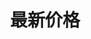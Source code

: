 ---
title: 最新价格
position_number: 4
type:
description:
parameters:
  - name: title
    content: The title for the book
content_markdown: |-
  * **URL**：/open/market/api/v1/platform/usdt/ticker/last?symbol=EOS/USDT
  * **Method**：GET

  ​

  请求参数

  | 参数 | 类型 | 是否必填 | 描述 |
  | symbol | String | true | 币对 |
right_code_blocks:
  - code_block: "{\r\n  \"code\": 1,\r\n  \"data\": {\r\n    \"time\": \"1650274754627\",//时间\r\n    \"last\": \"1.999\",//价格\r\n    \"symbol\": \"EOS/USDT\"\r\n  },\r\n  \"message\": \"SUCCESS\"\r\n}"
    title: 响应
    language: json
  - code_block: "{\r\n  \"code\": 0,\r\n  \"data\": null,\r\n  \"message\": \"FAILURE\"\r\n}"
    title: Error
    language: json
---